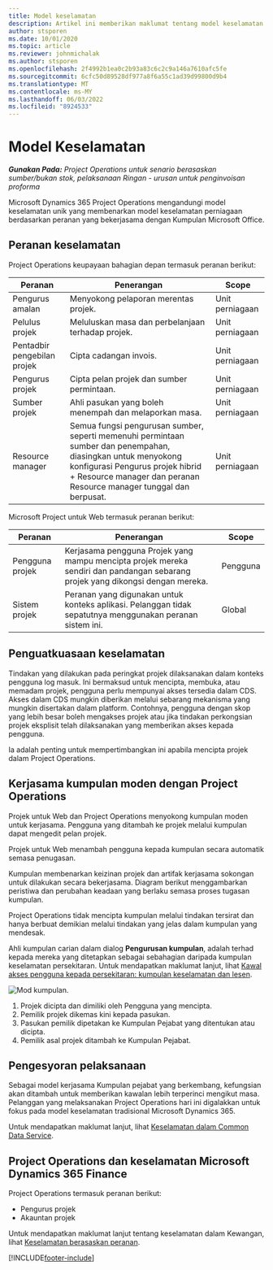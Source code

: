 ```yaml
---
title: Model keselamatan
description: Artikel ini memberikan maklumat tentang model keselamatan dalam Dynamics 365 Project Operations.
author: stsporen
ms.date: 10/01/2020
ms.topic: article
ms.reviewer: johnmichalak
ms.author: stsporen
ms.openlocfilehash: 2f4992b1ea0c2b93a83c6c2c9a146a7610afc5fe
ms.sourcegitcommit: 6cfc50d89528df977a8f6a55c1ad39d99800d9b4
ms.translationtype: MT
ms.contentlocale: ms-MY
ms.lasthandoff: 06/03/2022
ms.locfileid: "8924533"
---
```

# <a name="security-model"></a>Model Keselamatan

_**Gunakan Pada:** Project Operations untuk senario berasaskan sumber/bukan stok, pelaksanaan Ringan - urusan untuk penginvoisan proforma_



Microsoft Dynamics 365 Project Operations mengandungi model keselamatan unik yang membenarkan model keselamatan perniagaan berdasarkan peranan yang bekerjasama dengan Kumpulan Microsoft Office. 


## <a name="security-roles"></a>Peranan keselamatan
Project Operations keupayaan bahagian depan termasuk peranan berikut:

| Peranan                          | Penerangan                                                                                                                                                                 | Scope |
|-------------------------------|-----------------------------------------------------------------------------------------------------------------------------------------------------------------------------|------|
| Pengurus amalan              | Menyokong pelaporan merentas projek.                                                                                                            | Unit perniagaan              |
| Pelulus projek              | Meluluskan masa dan perbelanjaan terhadap projek.                                                                                                                              | Unit perniagaan |
| Pentadbir pengebilan projek | Cipta cadangan invois.                                                                                                                                                 | Unit perniagaan |
| Pengurus projek               | Cipta pelan projek dan sumber permintaan.                                                                                                                              | Unit perniagaan |
| Sumber projek              | Ahli pasukan yang boleh menempah dan melaporkan masa.                                                                                                          | Unit perniagaan|
| Resource manager              | Semua fungsi pengurusan sumber, seperti memenuhi permintaan sumber dan penempahan, diasingkan untuk menyokong konfigurasi Pengurus projek hibrid + Resource manager dan peranan Resource manager tunggal dan berpusat. | Unit perniagaan |


Microsoft Project untuk Web termasuk peranan berikut:

| Peranan           | Penerangan                                                                                                        | Scope  |
|----------------|--------------------------------------------------------------------------------------------------------------------|--------|
| Pengguna projek   | Kerjasama pengguna Projek yang mampu mencipta projek mereka sendiri dan pandangan sebarang projek yang dikongsi dengan mereka. | Pengguna   |
| Sistem projek | Peranan yang digunakan untuk konteks aplikasi. Pelanggan tidak sepatutnya menggunakan peranan sistem ini.                                    | Global |

## <a name="security-enforcement"></a>Penguatkuasaan keselamatan
Tindakan yang dilakukan pada peringkat projek dilaksanakan dalam konteks pengguna log masuk. Ini bermaksud untuk mencipta, membuka, atau memadam projek, pengguna perlu mempunyai akses tersedia dalam CDS. Akses dalam CDS mungkin diberikan melalui sebarang mekanisma yang mungkin disertakan dalam platform. Contohnya, pengguna dengan skop yang lebih besar boleh mengakses projek atau jika tindakan perkongsian projek eksplisit telah dilaksanakan yang memberikan akses kepada pengguna.

Ia adalah penting untuk mempertimbangkan ini apabila mencipta projek dalam Project Operations.

## <a name="modern-group-collaboration-with-project-operations"></a>Kerjasama kumpulan moden dengan Project Operations
Projek untuk Web dan Project Operations menyokong kumpulan moden untuk kerjasama. Pengguna yang ditambah ke projek melalui kumpulan dapat mengedit pelan projek.

Projek untuk Web menambah pengguna kepada kumpulan secara automatik semasa penugasan.

Kumpulan membenarkan keizinan projek dan artifak kerjasama sokongan untuk dilakukan secara bekerjasama. Diagram berikut menggambarkan peristiwa dan perubahan keadaan yang berlaku semasa proses tugasan kumpulan.

Project Operations tidak mencipta kumpulan melalui tindakan tersirat dan hanya berbuat demikian melalui tindakan yang jelas dalam kumpulan yang mendesak.

Ahli kumpulan carian dalam dialog **Pengurusan kumpulan**, adalah terhad kepada mereka yang ditetapkan sebagai sebahagian daripada kumpulan keselamatan persekitaran. Untuk mendapatkan maklumat lanjut, lihat [Kawal akses pengguna kepada persekitaran: kumpulan keselamatan dan lesen](/power-platform/admin/control-user-access).

![Mod kumpulan.](./media/groupsmode.png)

1. Projek dicipta dan dimiliki oleh Pengguna yang mencipta.
2. Pemilik projek dikemas kini kepada pasukan.
3. Pasukan pemilik dipetakan ke Kumpulan Pejabat yang ditentukan atau dicipta.
4. Pemilik asal projek ditambah ke Kumpulan Pejabat.

## <a name="deployment-recommendation"></a>Pengesyoran pelaksanaan
Sebagai model kerjasama Kumpulan pejabat yang berkembang, kefungsian akan ditambah untuk memberikan kawalan lebih terperinci mengikut masa. Pelanggan yang melaksanakan Project Operations hari ini digalakkan untuk fokus pada model keselamatan tradisional Microsoft Dynamics 365.

Untuk mendapatkan maklumat lanjut, lihat [Keselamatan dalam Common Data Service](/power-platform/admin/wp-security).

## <a name="project-operations-and-microsoft-dynamics-365-finance-security"></a>Project Operations dan keselamatan Microsoft Dynamics 365 Finance
Project Operations termasuk peranan berikut:

- Pengurus projek
- Akauntan projek

Untuk mendapatkan maklumat lanjut tentang keselamatan dalam Kewangan, lihat [Keselamatan berasaskan peranan](/dynamics365/fin-ops-core/dev-itpro/sysadmin/role-based-security).




[!INCLUDE[footer-include](../includes/footer-banner.md)]